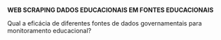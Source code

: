 **WEB SCRAPING DADOS EDUCACIONAIS EM FONTES EDUCACIONAIS**

Qual a eficácia de diferentes fontes de dados governamentais para monitoramento educacional?
